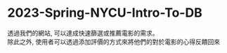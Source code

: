 # 2023-Spring-NYCU-Intro-To-DB
透過我們的網站, 可以達成快速篩選或推薦電影的需求。  
除此之外, 使用者可以透過添加評價的方式來將他們的對於電影的心得反饋回來  

